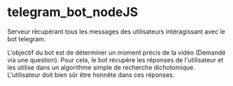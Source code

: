 # telegram_bot_nodeJS

Serveur récupérant tous les messages des utilisateurs intéragissant avec le bot telegram.

L'objectif du bot est de déterminer un moment précis de la vidéo (Demandé via une question). 
Pour cela, le bot récupère les réponses de l'utilisateur et les utilise dans un algorithme simple de recherche dichotomique.
L'utilisateur doit bien sûr être honnête dans ces réponses.
